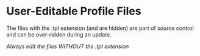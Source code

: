 User-Editable Profile Files
===========================

The files with the .tpl extension (and are hidden) are part of source control and can be over-ridden during an update.

*Always edit the files WITHOUT the .tpl extension*
